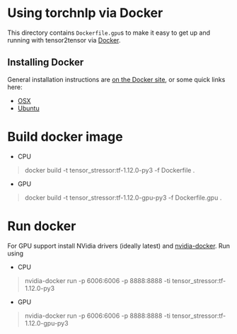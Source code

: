 # Using torchnlp via Docker

This directory contains `Dockerfile.gpu`s to make it easy to get up and running with
tensor2tensor via [Docker](http://www.docker.com/).

## Installing Docker

General installation instructions are
[on the Docker site](https://docs.docker.com/installation/), or some quick links here:

* [OSX](https://www.docker.com/products/docker#/mac)
* [Ubuntu](https://docs.docker.com/engine/installation/linux/ubuntulinux/)

# Build docker image
- CPU
> docker build -t tensor_stressor:tf-1.12.0-py3 -f Dockerfile .

- GPU
> docker build -t tensor_stressor:tf-1.12.0-gpu-py3 -f Dockerfile.gpu .

# Run docker

For GPU support install NVidia drivers (ideally latest) and
[nvidia-docker](https://github.com/NVIDIA/nvidia-docker). Run using

- CPU
> nvidia-docker run -p 6006:6006 -p 8888:8888 -ti tensor_stressor:tf-1.12.0-py3

- GPU
> nvidia-docker run -p 6006:6006 -p 8888:8888 -ti tensor_stressor:tf-1.12.0-gpu-py3